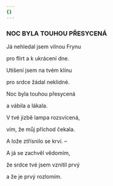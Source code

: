 ```yaml
---
{}
---
```


### NOC BYLA TOUHOU PŘESYCENÁ

Já nehledal jsem vilnou Frynu 

pro flirt a k ukrácení dne. 

Utišení jsem na tvém klínu 

pro srdce žádal neklidné.

Noc byla touhou přesycená 

a vábila a lákala. 

V tvé jizbě lampa rozsvícená, 

vím, že můj příchod čekala.

A lože ztřísnilo se krví. – 

A já se zachvěl vědomím, 

že srdce tvé jsem vznítil prvý 

a že je prvý rozlomím.
